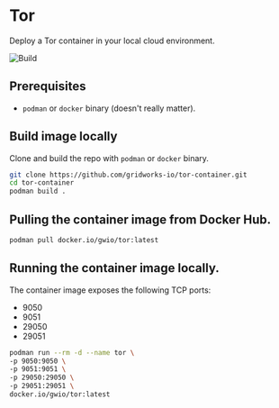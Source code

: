 # Tor

Deploy a Tor container in your local cloud environment.

![Build](https://github.com/gridworks-io/tor/actions/workflows/on_push.yml/badge.svg)

## Prerequisites

- `podman` or `docker` binary (doesn't really matter).

## Build image locally

Clone and build the repo with `podman` or `docker` binary.

```sh
git clone https://github.com/gridworks-io/tor-container.git
cd tor-container
podman build .
```

## Pulling the container image from Docker Hub.

```sh
podman pull docker.io/gwio/tor:latest
```

## Running the container image locally.

The container image exposes the following TCP ports:

- 9050
- 9051
- 29050
- 29051

```sh
podman run --rm -d --name tor \
-p 9050:9050 \
-p 9051:9051 \
-p 29050:29050 \
-p 29051:29051 \
docker.io/gwio/tor:latest
```
